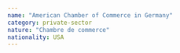 ```yaml
---
name: "American Chamber of Commerce in Germany"
category: private-sector
nature: "Chambre de commerce"
nationality: USA
---
```

    